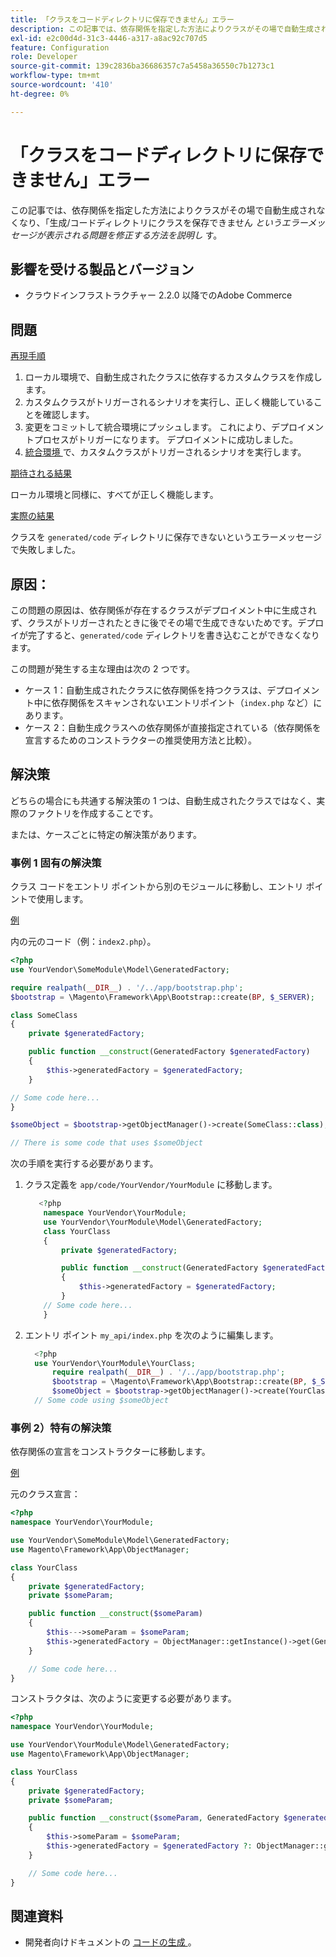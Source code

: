 ```yaml
---
title: 「クラスをコードディレクトリに保存できません」エラー
description: この記事では、依存関係を指定した方法によりクラスがその場で自動生成されなくなり、「Class cannot be saved in the generated/code directory」*というエラーメッセージが表示される問題の修正方法を説明します。
exl-id: e2c00d4d-31c3-4446-a317-a8ac92c707d5
feature: Configuration
role: Developer
source-git-commit: 139c2836ba36686357c7a5458a36550c7b1273c1
workflow-type: tm+mt
source-wordcount: '410'
ht-degree: 0%

---
```


# 「クラスをコードディレクトリに保存できません」エラー

この記事では、依存関係を指定した方法によりクラスがその場で自動生成されなくなり、「生成/コードディレクトリにクラスを保存できません *というエラーメッセージが表示される問題を修正する方法を説明し* す。

## 影響を受ける製品とバージョン

* クラウドインフラストラクチャー 2.2.0 以降でのAdobe Commerce

## 問題

<u> 再現手順 </u>

1. ローカル環境で、自動生成されたクラスに依存するカスタムクラスを作成します。
1. カスタムクラスがトリガーされるシナリオを実行し、正しく機能していることを確認します。
1. 変更をコミットして統合環境にプッシュします。 これにより、デプロイメントプロセスがトリガーになります。 デプロイメントに成功しました。
1. [ 統合環境 ](https://experienceleague.adobe.com/ja/docs/experience-cloud-kcs/kbarticles/ka-27242) で、カスタムクラスがトリガーされるシナリオを実行します。

<u> 期待される結果 </u>

ローカル環境と同様に、すべてが正しく機能します。

<u> 実際の結果 </u>

クラスを `generated/code` ディレクトリに保存できないというエラーメッセージで失敗しました。

## 原因：

この問題の原因は、依存関係が存在するクラスがデプロイメント中に生成されず、クラスがトリガーされたときに後でその場で生成できないためです。デプロイが完了すると、`generated/code` ディレクトリを書き込むことができなくなります。

この問題が発生する主な理由は次の 2 つです。

* ケース 1：自動生成されたクラスに依存関係を持つクラスは、デプロイメント中に依存関係をスキャンされないエントリポイント（`index.php` など）にあります。
* ケース 2：自動生成クラスへの依存関係が直接指定されている（依存関係を宣言するためのコンストラクターの推奨使用方法と比較）。

## 解決策

どちらの場合にも共通する解決策の 1 つは、自動生成されたクラスではなく、実際のファクトリを作成することです。

または、ケースごとに特定の解決策があります。

### 事例 1 固有の解決策

クラス コードをエントリ ポイントから別のモジュールに移動し、エントリ ポイントで使用します。

<u> 例 </u>

内の元のコード（例：`index2.php`）。

```php
<?php
use YourVendor\SomeModule\Model\GeneratedFactory;

require realpath(__DIR__) . '/../app/bootstrap.php';
$bootstrap = \Magento\Framework\App\Bootstrap::create(BP, $_SERVER);

class SomeClass
{
    private $generatedFactory;

    public function __construct(GeneratedFactory $generatedFactory)
    {
        $this->generatedFactory = $generatedFactory;
    }

// Some code here...
}

$someObject = $bootstrap->getObjectManager()->create(SomeClass::class);

// There is some code that uses $someObject
```

次の手順を実行する必要があります。

1. クラス定義を `app/code/YourVendor/YourModule` に移動します。

   ```php
      <?php
       namespace YourVendor\YourModule;
       use YourVendor\YourModule\Model\GeneratedFactory;
       class YourClass
       {
           private $generatedFactory;
   
           public function __construct(GeneratedFactory $generatedFactory)
           {
               $this->generatedFactory = $generatedFactory;
           }
       // Some code here...
       }
   ```

1. エントリ ポイント `my_api/index.php` を次のように編集します。

   ```php
     <?php
     use YourVendor\YourModule\YourClass;
         require realpath(__DIR__) . '/../app/bootstrap.php';
         $bootstrap = \Magento\Framework\App\Bootstrap::create(BP, $_SERVER);
         $someObject = $bootstrap->getObjectManager()->create(YourClass::class);
     // Some code using $someObject
   ```

### 事例 2）特有の解決策

依存関係の宣言をコンストラクターに移動します。

<u> 例 </u>

元のクラス宣言：

```php
<?php
namespace YourVendor\YourModule;

use YourVendor\SomeModule\Model\GeneratedFactory;
use Magento\Framework\App\ObjectManager;

class YourClass
{
    private $generatedFactory;
    private $someParam;

    public function __construct($someParam)
    {
        $this--->someParam = $someParam;
        $this->generatedFactory = ObjectManager::getInstance()->get(GeneratedFactory::class);
    }

    // Some code here...
}
```

コンストラクタは、次のように変更する必要があります。

```php
<?php
namespace YourVendor\YourModule;

use YourVendor\YourModule\Model\GeneratedFactory;
use Magento\Framework\App\ObjectManager;

class YourClass
{
    private $generatedFactory;
    private $someParam;

    public function __construct($someParam, GeneratedFactory $generatedFactory = null)
    {
        $this->someParam = $someParam;
        $this->generatedFactory = $generatedFactory ?: ObjectManager::getInstance()->get(GeneratedFactory::class);
    }

    // Some code here...
}
```

## 関連資料

* 開発者向けドキュメントの [ コードの生成 ](https://developer.adobe.com/commerce/php/development/components/code-generation/)。

